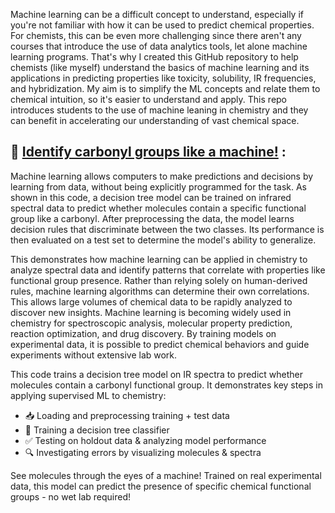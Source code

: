 Machine learning can be a difficult concept to understand, especially if you're not familiar with how it can be used to predict chemical properties. For chemists, this can be even more challenging since there aren't any courses that introduce the use of data analytics tools, let alone machine learning programs. That's why I created this GitHub repository to help chemists (like myself) understand the basics of machine learning and its applications in predicting properties like toxicity, solubility, IR frequencies, and hybridization. My aim is to simplify the ML concepts and relate them to chemical intuition, so it's easier to understand and apply.
This repo introduces students to the use of machine leaning in chemistry and they can benefit in accelerating our understanding of vast chemical space.

## 🧪 [Identify carbonyl groups like a machine!](https://github.com/Ajaykhanna/Machine_Learning_with_Chemistry/blob/main/Chemistry_with_Machine_Learning_101/Carbonyl_Binary_Classification_UCM_Khanna_Ajay.ipynb) : 

Machine learning allows computers to make predictions and decisions by learning from data, without being explicitly programmed for the task. As shown in this code, a decision tree model can be trained on infrared spectral data to predict whether molecules contain a specific functional group like a carbonyl. After preprocessing the data, the model learns decision rules that discriminate between the two classes. Its performance is then evaluated on a test set to determine the model's ability to generalize.

This demonstrates how machine learning can be applied in chemistry to analyze spectral data and identify patterns that correlate with properties like functional group presence. Rather than relying solely on human-derived rules, machine learning algorithms can determine their own correlations. This allows large volumes of chemical data to be rapidly analyzed to discover new insights. Machine learning is becoming widely used in chemistry for spectroscopic analysis, molecular property prediction, reaction optimization, and drug discovery. By training models on experimental data, it is possible to predict chemical behaviors and guide experiments without extensive lab work.

This code trains a decision tree model on IR spectra to predict whether molecules contain a carbonyl functional group. It demonstrates key steps in applying supervised ML to chemistry:
- 📥 Loading and preprocessing training + test data
- 🌳 Training a decision tree classifier 
- ✅ Testing on holdout data & analyzing model performance
- 🔍 Investigating errors by visualizing molecules & spectra

See molecules through the eyes of a machine! Trained on real experimental data, this model can predict the presence of specific chemical functional groups - no wet lab required!